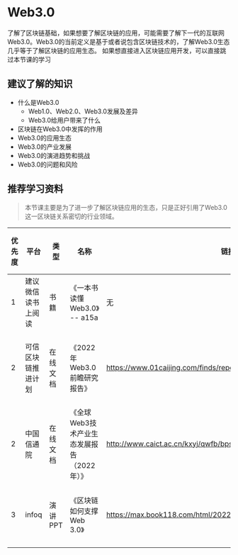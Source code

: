 # Web3.0
了解了区块链基础，如果想要了解区块链的应用，可能需要了解下一代的互联网Web3.0。Web3.0的当前定义是基于或者说包含区块链技术的，了解Web3.0生态几乎等于了解区块链的应用生态。
如果想直接进入区块链应用开发，可以直接跳过本节课的学习

## 建议了解的知识

- 什么是Web3.0
    - Web1.0、Web2.0、Web3.0发展及差异
    - Web3.0给用户带来了什么
- 区块链在Web3.0中发挥的作用
- Web3.0的应用生态
- Web3.0的产业发展
- Web3.0的演进趋势和挑战
- Web3.0的问题和风险

## 推荐学习资料
> 本节课主要是为了进一步了解区块链应用的生态，只是正好引用了Web3.0这一区块链关系密切的行业领域。

| 优先度 | 平台 | 类型 | 名称 | 链接 | 推荐指数 | 备注 |
| --- | --- | --- | --- | --- | --- | --- |
| 1 | 建议微信读书上阅读 | 书籍 | 《一本书读懂Web3.0》 -- a15a | 无 | 8.5 | Web3.0了解入门书籍。|
| 2 | 可信区块链推进计划 | 在线文档 | 《2022年Web3.0前瞻研究报告》 | https://www.01caijing.com/finds/report/details/328015.htm | 8 | 了解Web3.0的价值，技术，产业现状。|
| 2 | 中国信通院 | 在线文档 | 《全球Web3技术产业生态发展报告（2022年）》 | http://www.caict.ac.cn/kxyj/qwfb/bps/202212/t20221221_413175.htm | 9 | 2022年最新的Web3产业分析报告。|
| 3 | infoq | 演讲PPT | 《区块链如何支撑 Web 3.0》 | https://max.book118.com/html/2022/0813/7003153065004153.shtm | 7.5 | 了解区块链和Web3.0的关系和原理。|
